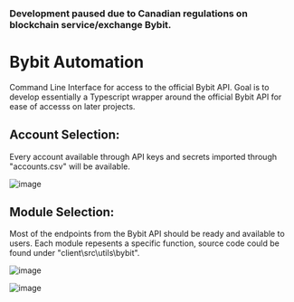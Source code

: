 ### Development paused due to Canadian regulations on blockchain service/exchange Bybit.

# Bybit Automation

Command Line Interface for access to the official Bybit API. Goal is to develop essentially a Typescript wrapper around the official Bybit API for ease of accesss on later projects.



## **Account Selection:**

Every account available through API keys and secrets imported through "accounts.csv" will be available.

![image](https://github.com/user-attachments/assets/3bdabcf3-231f-4ae8-a259-7de7b5aeee41)

## **Module Selection:**

Most of the endpoints from the Bybit API should be ready and available to users. Each module repesents a specific function, source code could be found under "client\src\utils\bybit".

![image](https://github.com/user-attachments/assets/7b525b60-4df5-4907-afa9-85d34b5e1587)

![image](https://github.com/user-attachments/assets/ff0cc4c3-fb25-4703-a34c-51818d9fd975)
